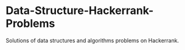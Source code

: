 # Data-Structure-Hackerrank-Problems
Solutions of data structures and algorithms problems on Hackerrank.
